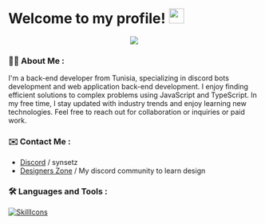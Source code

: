 <h1>
 Welcome to my profile!
  <img src="https://media.giphy.com/media/hvRJCLFzcasrR4ia7z/giphy.gif" width="30px"/>
</h1>

<div align="center">
  <img src="https://lanyard-profile-readme.vercel.app/api/631743913740468235?theme=light&bg=809ecf&animated=false&hideDiscrim=true&borderRadius=30px&idleMessage=Probably%20doing%20something%20else..."/>
</div>

### :woman_technologist: About Me :
I'm a back-end developer from Tunisia, specializing in discord bots development and web application back-end development. I enjoy finding efficient solutions to complex problems using JavaScript and TypeScript. In my free time, I stay updated with industry trends and enjoy learning new technologies. Feel free to reach out for collaboration or inquiries or paid work.


### ✉️ Contact Me :

- [Discord](https://discord.com/users/631743913740468235) / synsetz
- [Designers Zone](https://discord.gg/aPeENtKAME) / My discord community to learn design

### :hammer_and_wrench: Languages and Tools :
[![SkillIcons](https://skillicons.dev/icons?i=js,ts,html,css,nodejs,py,mongodb,bots)](https://skillicons.dev)<br/>
